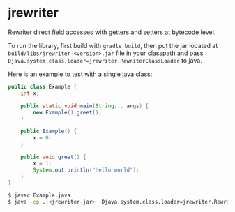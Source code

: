 # jrewriter

Rewriter direct field accesses with getters and setters at bytecode
level.

To run the library, first build with `gradle build`, then put the jar
located at `build/libs/jrewriter-<version>.jar` file in your classpath
and pass `-Djava.system.class.loader=jrewriter.RewriterClassLoader` to
java.

Here is an example to test with a single java class:

```java
public class Example {
    int x;

    public static void main(String... args) {
        new Example().greet();
    }

    public Example() {
        x = 0;
    }

    public void greet() {
        x = 1;
        System.out.println("hello world");
    }
}
```

```bash
$ javac Example.java
$ java -cp .:<jrewriter-jar> -Djava.system.class.loader=jrewriter.RewriterClassLoader Example
```
